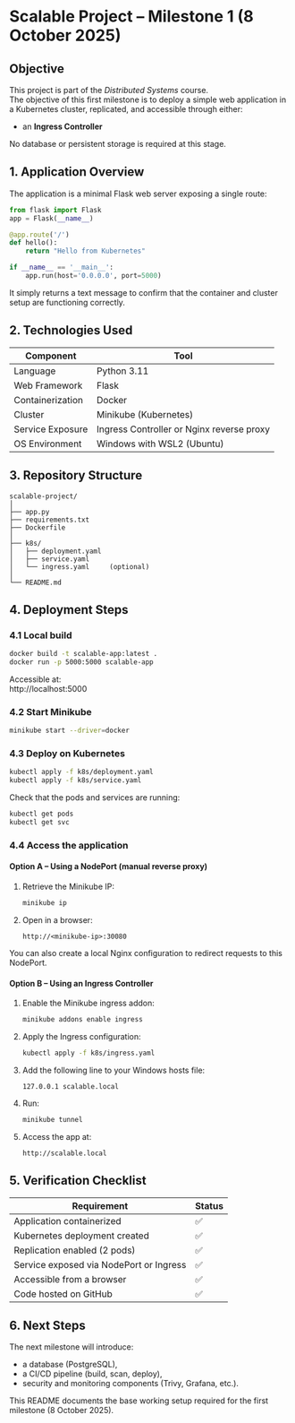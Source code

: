 # Scalable Project – Milestone 1 (8 October 2025)

## Objective

This project is part of the *Distributed Systems* course.  
The objective of this first milestone is to deploy a simple web application in a Kubernetes cluster, replicated, and accessible through either:

- an **Ingress Controller**

No database or persistent storage is required at this stage.

## 1. Application Overview

The application is a minimal Flask web server exposing a single route:

```python
from flask import Flask
app = Flask(__name__)

@app.route('/')
def hello():
    return "Hello from Kubernetes"

if __name__ == '__main__':
    app.run(host='0.0.0.0', port=5000)
```

It simply returns a text message to confirm that the container and cluster setup are functioning correctly.

## 2. Technologies Used

| Component | Tool |
|------------|------|
| Language | Python 3.11 |
| Web Framework | Flask |
| Containerization | Docker |
| Cluster | Minikube (Kubernetes) |
| Service Exposure | Ingress Controller or Nginx reverse proxy |
| OS Environment | Windows with WSL2 (Ubuntu) |

## 3. Repository Structure

```
scalable-project/
│
├── app.py
├── requirements.txt
├── Dockerfile
│
├── k8s/
│   ├── deployment.yaml
│   ├── service.yaml
│   └── ingress.yaml     (optional)
│
└── README.md
```

## 4. Deployment Steps

### 4.1 Local build

```bash
docker build -t scalable-app:latest .
docker run -p 5000:5000 scalable-app
```

Accessible at:  
http://localhost:5000

### 4.2 Start Minikube

```bash
minikube start --driver=docker
```

### 4.3 Deploy on Kubernetes

```bash
kubectl apply -f k8s/deployment.yaml
kubectl apply -f k8s/service.yaml
```

Check that the pods and services are running:

```bash
kubectl get pods
kubectl get svc
```

### 4.4 Access the application

#### Option A – Using a NodePort (manual reverse proxy)

1. Retrieve the Minikube IP:
   ```bash
   minikube ip
   ```
2. Open in a browser:
   ```
   http://<minikube-ip>:30080
   ```

You can also create a local Nginx configuration to redirect requests to this NodePort.

#### Option B – Using an Ingress Controller

1. Enable the Minikube ingress addon:
   ```bash
   minikube addons enable ingress
   ```
2. Apply the Ingress configuration:
   ```bash
   kubectl apply -f k8s/ingress.yaml
   ```
3. Add the following line to your Windows hosts file:
   ```
   127.0.0.1 scalable.local
   ```
4. Run:
   ```bash
   minikube tunnel
   ```
5. Access the app at:
   ```
   http://scalable.local
   ```

## 5. Verification Checklist

| Requirement | Status |
|--------------|--------|
| Application containerized | ✅ |
| Kubernetes deployment created | ✅ |
| Replication enabled (2 pods) | ✅ |
| Service exposed via NodePort or Ingress | ✅ |
| Accessible from a browser | ✅ |
| Code hosted on GitHub | ✅ |

## 6. Next Steps

The next milestone will introduce:
- a database (PostgreSQL),
- a CI/CD pipeline (build, scan, deploy),
- security and monitoring components (Trivy, Grafana, etc.).

This README documents the base working setup required for the first milestone (8 October 2025).
